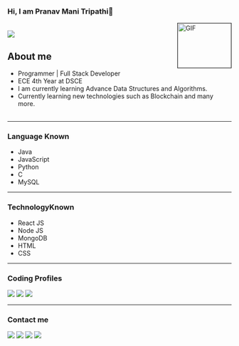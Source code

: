 ### Hi, I am Pranav Mani Tripathi👋

<img border="1px solid black" align="right" width="120" height="100" alt="GIF" src="https://media.giphy.com/media/bcKmIWkUMCjVm/giphy.gif">
<br>

<img src="https://komarev.com/ghpvc/?username=pranavmanitripathi"/>

## About me

- Programmer | Full Stack Developer<br>
- ECE 4th Year at DSCE <br>
- I am currently learning Advance Data Structures and Algorithms.<br> 
- Currently learning new technologies such as Blockchain and many more.
<br><br>

<hr></hr>
	
### Language Known
- Java
- JavaScript
- Python
- C
- MySQL

<hr></hr>

### TechnologyKnown
- React JS
- Node JS
- MongoDB
- HTML
- CSS

<hr></hr>


### Coding Profiles
[<img src="https://img.shields.io/badge/-GFG-golden"/>](https://auth.geeksforgeeks.org/user/pranavmani/practice/)
[<img src="https://img.shields.io/badge/-Binary Search-green"/>](https://binarysearch.com/@/exception)
[<img src="https://img.shields.io/badge/-Code Chef-blue"/>](https://www.codechef.com/users/pranavmani22)

<hr></hr>

### Contact me
[<img src="https://img.shields.io/badge/-Portfolio-red"/>](https://pranavmani-portfolio.netlify.app/)
[<img src="https://img.shields.io/badge/-E Mail-blue"/>](mailto:pranavtripathikishan26@gmail.com)
[<img src="https://img.shields.io/badge/-Linked In-white"/>](https://www.linkedin.com/in/pranavmanitripathi/)
[<img src="https://img.shields.io/badge/-Instagram-green"/>](https://www.instagram.com/pranavmanitripathi/)




